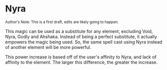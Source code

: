 # Nyra

<sub>Author's Note: This is a first draft, edits are likely going to happen.</sub>

This magic can be used as a substitute for any element, excluding Void, Nyra, Godly and Ahshaka. Instead of being a perfect substitute, it actually empowers the magic being used. So, the same spell cast using Nyra instead of another element will be more powerful.

This power increase is based off of the user's affinity to Nyra, and lack of affinity to the element. The larger this difference, the greater the increase.
